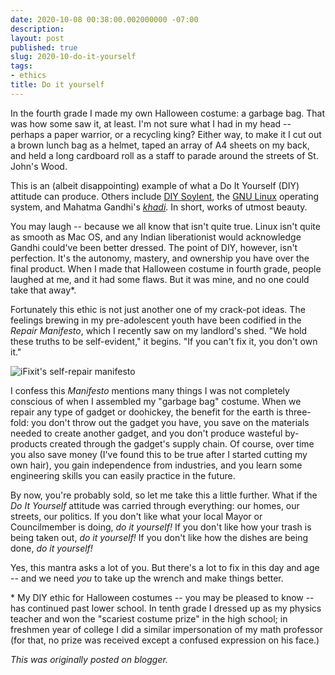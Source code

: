 ```yaml
---
date: 2020-10-08 00:38:00.002000000 -07:00
description:
layout: post
published: true
slug: 2020-10-do-it-yourself
tags:
- ethics
title: Do it yourself
---
```

In the fourth grade I made my own Halloween costume: a garbage bag. That was how some saw it, at least. I'm not sure what I had in my head -- perhaps a paper warrior, or a recycling king? Either way, to make it I cut out a brown lunch bag as a helmet, taped an array of A4 sheets on my back, and held a long cardboard roll as a staff to parade around the streets of St. John's Wood.

This is an (albeit disappointing) example of what a Do It Yourself (DIY) attitude can produce. Others include [DIY Soylent](https://www.completefoods.co/), the [GNU Linux](https://www.gnu.org/) operating system, and Mahatma Gandhi's [*khadi*](https://www.mkgandhi.org/swadeshi_khadi/whatiskhadi.htm). In short, works of utmost beauty.

You may laugh -- because we all know that isn't quite true. Linux isn't quite as smooth as Mac OS, and any Indian liberationist would acknowledge Gandhi could've been better dressed. The point of DIY, however, isn't perfection. It's the autonomy, mastery, and ownership you have over the final product. When I made that Halloween costume in fourth grade, people laughed at me, and it had some flaws. But it was mine, and no one could take that away\*.

Fortunately this ethic is not just another one of my crack-pot ideas. The feelings brewing in my pre-adolescent youth have been codified in the *Repair Manifesto*, which I recently saw on my landlord's shed. "We hold these truths to be self-evident," it begins. "If you can't fix it, you don't own it."  


![iFixit's self-repair manifesto](https://d1ulmmr4d4i8j4.cloudfront.net/static/images/manifesto/manifesto_en_final.jpg)

I confess this *Manifesto* mentions many things I was not completely conscious of when I assembled my "garbage bag" costume. When we repair any type of gadget or doohickey, the benefit for the earth is three-fold: you don't throw out the gadget you have, you save on the materials needed to create another gadget, and you don't produce wasteful by-products created through the gadget's supply chain. Of course, over time you also save money (I've found this to be true after I started cutting my own hair), you gain independence from industries, and you learn some engineering skills you can easily practice in the future.

By now, you're probably sold, so let me take this a little further. What if the *Do It Yourself* attitude was carried through everything: our homes, our streets, our politics. If you don't like what your local Mayor or Councilmember is doing, *do it yourself!* If you don't like how your trash is being taken out, *do it yourself!* If you don't like how the dishes are being done, *do it yourself!*

Yes, this mantra asks a lot of you. But there's a lot to fix in this day and age -- and we need *you* to take up the wrench and make things better.

\* My DIY ethic for Halloween costumes -- you may be pleased to know -- has continued past lower school. In tenth grade I dressed up as my physics teacher and won the "scariest costume prize" in the high school; in freshmen year of college I did a similar impersonation of my math professor (for that, no prize was received except a confused expression on his face.)

*This was originally posted on blogger.*
